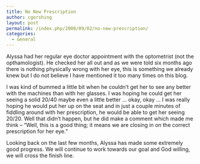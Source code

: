 ```yaml
---
title: No New Prescription
author: cgorshing
layout: post
permalink: /index.php/2008/09/02/no-new-prescription/
categories:
  - General
---
```

Alyssa had her regular eye doctor appointment with the optometrist (not the opthamologist). He checked her all out and as we were told six months ago there is nothing physically wrong with her eye, this is something we already knew but I do not believe I have mentioned it too many times on this blog.

I was kind of bummed a little bit when he couldn&#8217;t get her to see any better with the machines than with her glasses. I was hoping he could get her seeing a solid 20/40 maybe even a little better &#8230; okay, okay &#8230; I was really hoping he would put her up on the seat and in just a couple minutes of fiddling around with her prescription, he would be able to get her seeing 20/20. Well that didn&#8217;t happen, but he did make a comment which made me think &#8211; &#8220;Well, this is a good thing; it means we are closing in on the correct prescription for her eye.&#8221;

Looking back on the last few months, Alyssa has made some extremely good progress. We will continue to work towards our goal and God willing, we will cross the finish line.